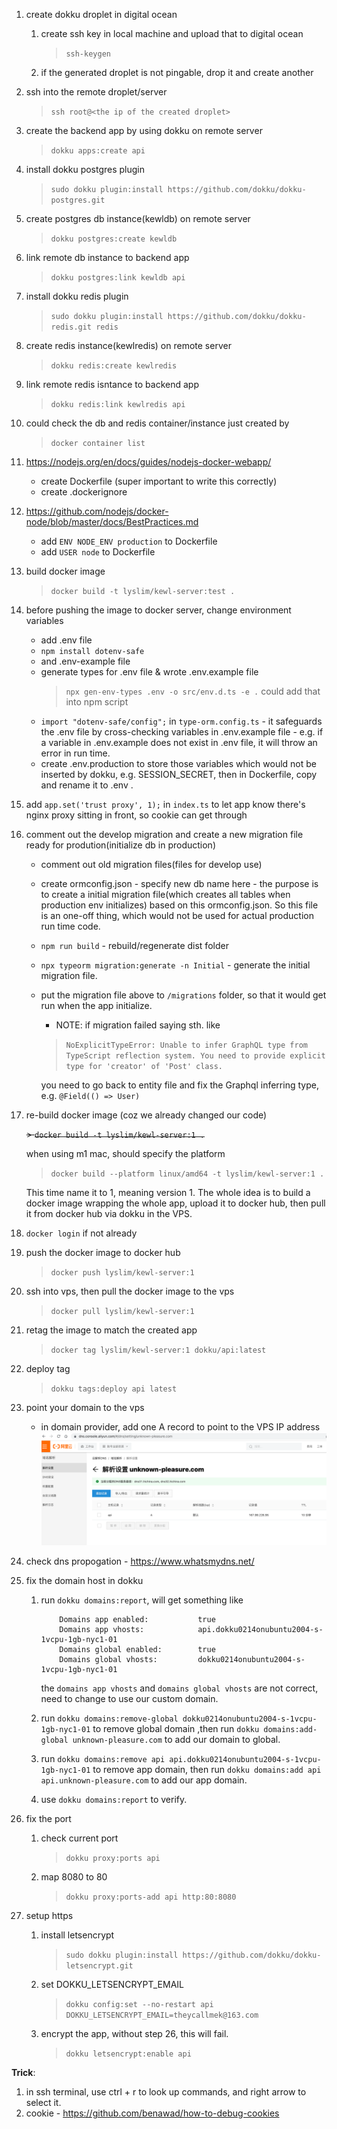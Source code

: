 1. create dokku droplet in digital ocean
    1. create ssh key in local machine and upload that to digital ocean
        
        > `ssh-keygen`
    
    2. if the generated droplet is not pingable, drop it and create another

2. ssh into the remote droplet/server
    > `ssh root@<the ip of the created droplet>`

3. create the backend app by using dokku on remote server
    > `dokku apps:create api`

4. install dokku postgres plugin
    > `sudo dokku plugin:install https://github.com/dokku/dokku-postgres.git`

5. create postgres db instance(kewldb) on remote server
    > `dokku postgres:create kewldb`

6. link remote db instance to backend app
    > `dokku postgres:link kewldb api`

7. install dokku redis plugin
    > `sudo dokku plugin:install https://github.com/dokku/dokku-redis.git redis`

8. create redis instance(kewlredis) on remote server
    > `dokku redis:create kewlredis`

9. link remote redis isntance to backend app
    > `dokku redis:link kewlredis api`

10. could check the db and redis container/instance just created by 
    > `docker container list`
    
11. https://nodejs.org/en/docs/guides/nodejs-docker-webapp/
    * create Dockerfile (super important to write this correctly)
    * create .dockerignore

12. https://github.com/nodejs/docker-node/blob/master/docs/BestPractices.md
    * add `ENV NODE_ENV production` to Dockerfile
    * add `USER node` to Dockerfile 

13. build docker image 
    > `docker build -t lyslim/kewl-server:test .`

14. before pushing the image to docker server, change environment variables
    * add .env file
    * `npm install dotenv-safe` 
    * and .env-example file
    * generate types for .env file & wrote .env.example file
       > `npx gen-env-types .env -o src/env.d.ts -e .`
       could add that into npm script
    * `import "dotenv-safe/config";` in `type-orm.config.ts` - it safeguards the .env file by cross-checking variables in .env.example file - e.g. if a variable in .env.example does not exist in .env file, it will throw an error in run time.
    * create .env.production to store those variables which would not be inserted by dokku, e.g. SESSION_SECRET, then in Dockerfile, copy and rename it to .env .

15. add `app.set('trust proxy', 1);` in `index.ts` to let app know there's nginx proxy sitting in front, so cookie can get through

16. comment out the develop migration and create a new migration file ready for prodution(initialize db in production)
    * comment out old migration files(files for develop use)
    * create ormconfig.json - specify new db name here - the purpose is to create a initial migration file(which creates all tables when production env initializes) based on this ormconfig.json. So this file is an one-off thing, which would not be used for actual production run time code.
    * `npm run build` - rebuild/regenerate dist folder
    * `npx typeorm migration:generate -n Initial` - generate the initial migration file.
    * put the migration file above to `/migrations` folder, so that it would get run when the app initialize.
        * NOTE: if migration failed saying sth. like
        > ```NoExplicitTypeError: Unable to infer GraphQL type from TypeScript reflection system. You need to provide explicit type for 'creator' of 'Post' class.```

        you need to go back to entity file and fix the Graphql inferring type, e.g. `@Field(() => User)`

17. re-build docker image (coz we already changed our code)
    
    ~~> `docker build -t lyslim/kewl-server:1 .`~~
    
    when using m1 mac, should specify the platform
    > `docker build --platform linux/amd64 -t lyslim/kewl-server:1 .`

    This time name it to 1, meaning version 1.
    The whole idea is to build a docker image wrapping the whole app, upload it to docker hub, then pull it from docker hub via dokku in the VPS.
    
18. `docker login` if not already

19. push the docker image to docker hub
    > `docker push lyslim/kewl-server:1` 

20. ssh into vps, then pull the docker image to the vps
    > `docker pull lyslim/kewl-server:1`

21. retag the image to match the created app
    > `docker tag lyslim/kewl-server:1 dokku/api:latest`

22. deploy tag
    > `dokku tags:deploy api latest`

23. point your domain to the vps
    * in domain provider, add one A record to point to the VPS IP address
    ![a record](./a_record.png)

24. check dns propogation - https://www.whatsmydns.net/

25. fix the domain host in dokku
    1.  run `dokku domains:report`, will get something like
        ```
            Domains app enabled:           true                     
            Domains app vhosts:            api.dokku0214onubuntu2004-s-1vcpu-1gb-nyc1-01
            Domains global enabled:        true                     
            Domains global vhosts:         dokku0214onubuntu2004-s-1vcpu-1gb-nyc1-01 
        ```
        the `domains app vhosts` and `domains global vhosts` are not correct, need to change to use our custom domain.

    2. run `dokku domains:remove-global dokku0214onubuntu2004-s-1vcpu-1gb-nyc1-01` to remove global domain ,then run `dokku domains:add-global unknown-pleasure.com` to add our domain to global.

    3. run `dokku domains:remove api api.dokku0214onubuntu2004-s-1vcpu-1gb-nyc1-01` to remove app domain, then run `dokku domains:add api api.unknown-pleasure.com` to add our app domain.

    4. use `dokku domains:report` to verify.

26. fix the port
    1. check current port
        > `dokku proxy:ports api` 
    2. map 8080 to 80
        > `dokku proxy:ports-add api http:80:8080`

27. setup https
    1. install letsencrypt
        > `sudo dokku plugin:install https://github.com/dokku/dokku-letsencrypt.git`
    2. set DOKKU_LETSENCRYPT_EMAIL
        > `dokku config:set --no-restart api DOKKU_LETSENCRYPT_EMAIL=theycallmek@163.com`
    3. encrypt the app, without step 26, this will fail.
        > `dokku letsencrypt:enable api`

**Trick**:
1. in ssh terminal, use ctrl + r to look up commands, and right arrow to select it.
2. cookie - https://github.com/benawad/how-to-debug-cookies 
